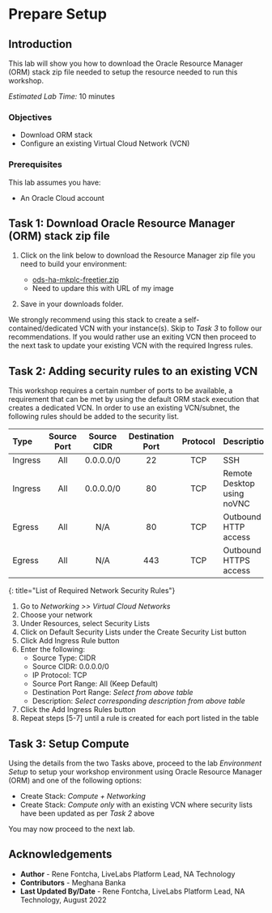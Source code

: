 # Prepare Setup

## Introduction
This lab will show you how to download the Oracle Resource Manager (ORM) stack zip file needed to setup the resource needed to run this workshop.

*Estimated Lab Time:* 10 minutes

### Objectives
-   Download ORM stack
-   Configure an existing Virtual Cloud Network (VCN)

### Prerequisites
This lab assumes you have:
- An Oracle Cloud account

## Task 1: Download Oracle Resource Manager (ORM) stack zip file
1.  Click on the link below to download the Resource Manager zip file you need to build your environment:

    - [ods-ha-mkplc-freetier.zip](https://objectstorage.us-ashburn-1.oraclecloud.com/p/363ck0w8GxOQKm4y2ETec1r6-P-_vBG57-QtOYDvtCYe8Vupv1--rqpClYpTamQu/n/natdsecurity/b/stack/o/ods-ha-mkplc-freetier.zip)
    * Need to updare this with URL of my image

2.  Save in your downloads folder.

We strongly recommend using this stack to create a self-contained/dedicated VCN with your instance(s). Skip to *Task 3* to follow our recommendations. If you would rather use an exiting VCN then proceed to the next task to update your existing VCN with the required Ingress rules.

## Task 2: Adding security rules to an existing VCN

This workshop requires a certain number of ports to be available, a requirement that can be met by using the default ORM stack execution that creates a dedicated VCN. In order to use an existing VCN/subnet, the following rules should be added to the security list.

| Type           | Source Port    | Source CIDR | Destination Port | Protocol | Description                           |
| :-----------   |   :--------:   |  :--------: |    :----------:  | :----:   | :------------------------------------ |
| Ingress        | All            | 0.0.0.0/0   | 22               | TCP      | SSH                                   |
| Ingress        | All            | 0.0.0.0/0   | 80               | TCP      | Remote Desktop using noVNC            |
| Egress         | All            | N/A         | 80               | TCP      | Outbound HTTP access                  |
| Egress         | All            | N/A         | 443              | TCP      | Outbound HTTPS access                 |
{: title="List of Required Network Security Rules"}

<!-- **Notes**: This next table is for reference and should be adapted for the workshop. If optional rules are needed as shown in the example below, then uncomment it and add those optional rules. The first entry is just for illustration and may not fit your workshop -->

<!--
| Type           | Source Port    | Source CIDR | Destination Port | Protocol | Description                           |
| :-----------   |   :--------:   |  :--------: |    :----------:  | :----:   | :------------------------------------ |
| Ingress        | All            | 0.0.0.0/0   | 443               | TCP     | e.g. Remote access for web app        |
{: title="List of Optional Network Security Rules"}
-->

1.  Go to *Networking >> Virtual Cloud Networks*
2.  Choose your network
3.  Under Resources, select Security Lists
4.  Click on Default Security Lists under the Create Security List button
5.  Click Add Ingress Rule button
6.  Enter the following:  
    - Source Type: CIDR
    - Source CIDR: 0.0.0.0/0
    - IP Protocol: TCP
    - Source Port Range: All (Keep Default)
    - Destination Port Range: *Select from above table*
    - Description: *Select corresponding description from above table*
7.  Click the Add Ingress Rules button
8. Repeat steps [5-7] until a rule is created for each port listed in the table

## Task 3: Setup Compute   
Using the details from the two Tasks above, proceed to the lab *Environment Setup* to setup your workshop environment using Oracle Resource Manager (ORM) and one of the following options:
-  Create Stack:  *Compute + Networking*
-  Create Stack:  *Compute only* with an existing VCN where security lists have been updated as per *Task 2* above

You may now proceed to the next lab.

## Acknowledgements
* **Author** - Rene Fontcha, LiveLabs Platform Lead, NA Technology
* **Contributors** - Meghana Banka
* **Last Updated By/Date** - Rene Fontcha, LiveLabs Platform Lead, NA Technology, August 2022

